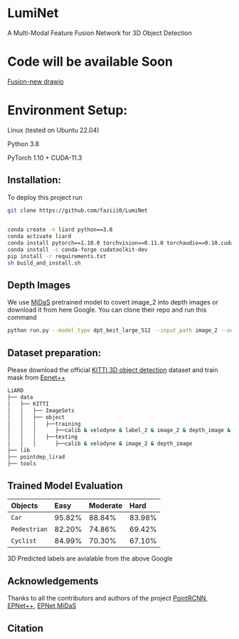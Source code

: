 
# LumiNet

A Multi-Modal Feature Fusion Network for 3D Object Detection

# Code will be available Soon
[Fusion-new drawio](https://github.com/faziii0/LumiNet/assets/111413133/870aaf36-40fc-4da6-abd3-3d906c175b02)


# Environment Setup:
Linux (tested on Ubuntu 22.04)

Python 3.8

PyTorch 1.10 + CUDA-11.3




## Installation:

To deploy this project run

```bash
git clone https://github.com/faziii0/LumiNet
  
```

```bash
conda create -n liard python==3.8
conda activate liard
conda install pytorch==1.10.0 torchvision==0.11.0 torchaudio==0.10.cudatoolkit=11.3 -c pytorch -c conda-forge
conda install -c conda-forge cudatoolkit-dev
pip install -r requirements.txt
sh build_and_install.sh
```
## Depth Images
We use [MiDaS](https://github.com/isl-org/MiDaS) pretrained model to covert image_2 into depth images or download it from here Google. You can clone their repo and run this command
```bash
python run.py --model_type dpt_beit_large_512 --input_path image_2 --output_path depth


```
## Dataset preparation:

Please download the official [KITTI 3D object detection](https://www.cvlibs.net/datasets/kitti/eval_object.php?obj_benchmark=3d) dataset and  train mask from [Epnet++](https://github.com/happinesslz/EPNetV2)

```bash
LiARD
├── data
│   ├── KITTI
│   │   ├── ImageSets
│   │   ├── object
│   │   │   ├──training
│   │   │      ├──calib & velodyne & label_2 & image_2 & depth_image & train_mask
│   │   │   ├──testing
│   │   │      ├──calib & velodyne & image_2 & depth_image
├── lib
├── pointdep_lirad
├── tools
```
## Trained Model Evaluation





| Objects | Easy|Moderate     | Hard                   | 
| :-------- | :------- | :----------- | :----------|
| `Car` | 95.82% | 88.84% | 83.98%
| `Pedestrian` | 82.20% | 74.86% | 69.42%
| `Cyclist` | 84.99% | 70.30% | 67.10%

3D Predicted labels are avialable from the above Google


## Acknowledgements

 Thanks to all the contributors and authors of the project [PointRCNN](https://github.com/sshaoshuai/PointRCNN), [EPNet++](https://github.com/happinesslz/EPNetV2), [EPNet](https://github.com/happinesslz/EPNet),[MiDaS](https://github.com/isl-org/MiDaS)

## Citation



